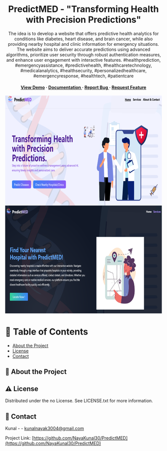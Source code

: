 <div align='center'>


<h1>PredictMED - "Transforming Health with Precision Predictions"</h1>
<p>The idea is to develop a website that offers predictive health analytics for conditions like diabetes, heart disease, and brain cancer, while also providing nearby hospital and clinic information for emergency situations. The website aims to deliver accurate predictions using advanced algorithms, prioritize user security through robust authentication measures, and enhance user engagement with interactive features. #healthprediction, #emergencyassistance, #predictivehealth, #healthcaretechnology, #medicalanalytics, #healthsecurity, #personalizedhealthcare, #emergencyresponse, #healthtech, #patientcare</p>

<h4> <a href=https://nayakunal30.github.io/PredictMED/>View Demo</a> <span> · </span> <a href="https://github.com/NayaKunal30/PredictMED/blob/master/README.md"> Documentation </a> <span> · </span> <a href="https://github.com/NayaKunal30/PredictMED/issues"> Report Bug </a> <span> · </span> <a href="https://github.com/NayaKunal30/PredictMED/issues"> Request Feature </a> </h4>

<img src="./public/demoimage.png" alt="logo" width=1700 height=700 />


</div>

# :notebook_with_decorative_cover: Table of Contents

- [About the Project](#star2-about-the-project)
- [License](#warning-license)
- [Contact](#handshake-contact)


## :star2: About the Project



## :warning: License

Distributed under the no License. See LICENSE.txt for more information.

## :handshake: Contact

Kunal - - kunalnayak3004@gmail.com

Project Link: [https://github.com/NayaKunal30/PredictMED](https://github.com/NayaKunal30/PredictMED)

